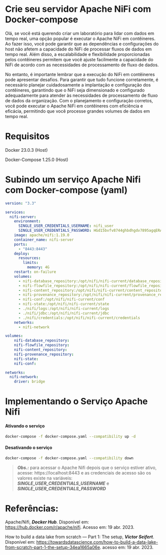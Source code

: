 # Crie seu servidor Apache NiFi com Docker-compose

Olá, se você está querendo criar um laboratório para lidar com dados em tempo real, uma opção popular é executar o Apache NiFi em contêineres. Ao fazer isso, você pode garantir que as dependências e configurações do host não afetem a capacidade do NiFi de processar fluxos de dados em tempo real. Além disso, a escalabilidade e flexibilidade proporcionadas pelos contêineres permitem que você ajuste facilmente a capacidade do NiFi de acordo com as necessidades de processamento de fluxo de dados.

No entanto, é importante lembrar que a execução do NiFi em contêineres pode apresentar desafios. Para garantir que tudo funcione corretamente, é necessário planejar cuidadosamente a implantação e configuração dos contêineres, garantindo que o NiFi seja dimensionado e configurado adequadamente para atender às necessidades de processamento de fluxo de dados da organização. Com o planejamento e configuração corretos, você pode executar o Apache NiFi em contêineres com eficiência e eficácia, permitindo que você processe grandes volumes de dados em tempo real.


# Requisitos

Docker 23.0.3 (Host)

Docker-Compose 1.25.0 (Host)


# Subindo um serviço Apache Nifi com Docker-compose (yaml)

```yaml
version: "3.3"

services: 
  nifi-server:
    environment:
      SINGLE_USER_CREDENTIALS_USERNAME: nifi_user
      SINGLE_USER_CREDENTIALS_PASSWORD: HGd15bvfv8744ghbdhgdv7895agqERAo
    image: apache/nifi:1.19.0
    container_name: nifi-server
    ports:
      - "8443:8443"
    deploy:
      resources:
        limits:
          memory: 4G
    restart: on-failure
    volumes:
      - nifi-database_repository:/opt/nifi/nifi-current/database_repository
      - nifi-flowfile_repository:/opt/nifi/nifi-current/flowfile_repository
      - nifi-content_repository:/opt/nifi/nifi-current/content_repository
      - nifi-provenance_repository:/opt/nifi/nifi-current/provenance_repository
      - nifi-conf:/opt/nifi/nifi-current/conf
      - nifi-state:/opt/nifi/nifi-current/state
      - ./nifi/logs:/opt/nifi/nifi-current/logs
      - ./nifi/jdbc:/opt/nifi/nifi-current/jdbc
      - ./nifi/credentials:/opt/nifi/nifi-current/credentials
    networks:
      - nifi-network

volumes:
    nifi-database_repository:
    nifi-flowfile_repository:
    nifi-content_repository:
    nifi-provenance_repository:
    nifi-state:
    nifi-conf:

networks:
  nifi-network:
    driver: bridge
```


# Implementando o Serviço Apache Nifi

#### Ativando o serviço

```bash
docker-compose -f docker-compose.yaml --compatibility up -d
```


#### Desativando o serviço

```bash
docker-compose -f docker-compose.yaml --compatibility down
```

> ***Obs.:*** para acessar o Apache Nifi depois que o serviço estiver ativo, acesse: https://localhost:8443 e as credenciais de acesso são os valores existe na variáveis: ***SINGLE_USER_CREDENTIALS_USERNAME*** e ***SINGLE_USER_CREDENTIALS_PASSWORD***

# Referências:

Apache/Nifi, ***Docker Hub***. Disponível em: <https://hub.docker.com/r/apache/nifi>. Acesso em: 19 abr. 2023.

How to build a data lake from scratch — Part 1: The setup, ***Victor Seifert***. Disponível em: <https://towardsdatascience.com/how-to-build-a-data-lake-from-scratch-part-1-the-setup-34ea1665a06e>. acesso em: 19 abr. 2023.
